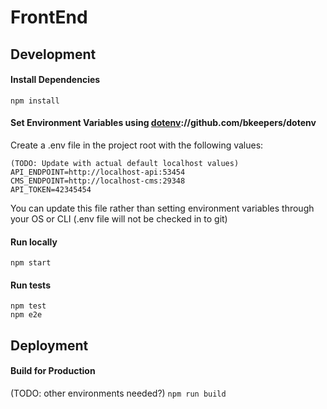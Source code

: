 # FrontEnd

## Development

#### Install Dependencies

`npm install`

#### Set Environment Variables using [dotenv](https)://github.com/bkeepers/dotenv

Create a .env file in the project root with the following values:
```
(TODO: Update with actual default localhost values)
API_ENDPOINT=http://localhost-api:53454
CMS_ENDPOINT=http://localhost-cms:29348
API_TOKEN=42345454
```

You can update this file rather than setting environment variables through your OS or CLI (.env file will not be checked in to git)

#### Run locally

`npm start`

#### Run tests

```
npm test
npm e2e
```

## Deployment

#### Build for Production

(TODO: other environments needed?)
`npm run build`
